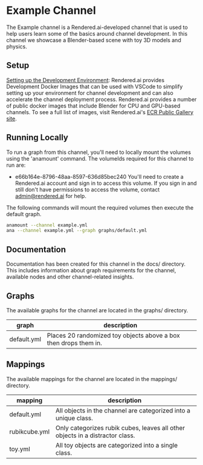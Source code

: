 # Example Channel
The Example channel is a Rendered.ai-developed channel that is used to help users learn some of the basics around channel development. In this channel we showcase a Blender-based scene with toy 3D models and physics.


## Setup
[Setting up the Development Environment](https://support.rendered.ai/dg/Setting-Up-the-Development-Environment.1576501249.html):
Rendered.ai provides Development Docker Images that can be used with VSCode to simplify setting up your environment for channel development and can also accelerate the channel deployment process. Rendered.ai provides a number of public docker images that include Blender for CPU and GPU-based channels. To see a full list of images, visit Rendered.ai's [ECR Public Gallery site](https://gallery.ecr.aws/renderedai/).


## Running Locally
To run a graph from this channel, you'll need to locally mount the volumes using the 'anamount' command. The volumeIds required for this channel to run are:
- e66b164e-8796-48aa-8597-636d85bec240
You'll need to create a Rendered.ai account and sign in to access this volume. If you sign in and still don't have permissions to access the volume, contact admin@rendered.ai for help.

The following commands will mount the required volumes then execute the default graph.
```bash
anamount --channel example.yml
ana --channel example.yml --graph graphs/default.yml
```


## Documentation
Documentation has been created for this channel in the docs/ directory. This includes information about graph requirements for the channel, available nodes and other channel-related insights.


## Graphs
The available graphs for the channel are located in the graphs/ directory.

| graph | description |
|---|---|
| default.yml | Places 20 randomized toy objects above a box then drops them in. |


## Mappings
The available mappings for the channel are located in the mappings/ directory.

| mapping | description |
|---|---|
| default.yml | All objects in the channel are categorized into a unique class. |
| rubikcube.yml | Only categorizes rubik cubes, leaves all other objects in a distractor class. |
| toy.yml | All toy objects are categorized into a single class. |
